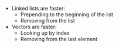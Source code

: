 - Linked lists are faster:
  - Prepending to the beginning of the list
  - Removing from the list
- Vectors are faster:
  - Looking up by index
  - Removing from the last element